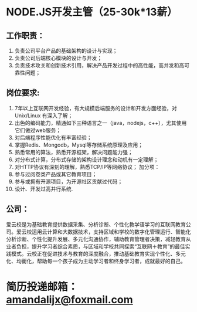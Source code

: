 # NODE.JS开发主管（25-30k*13薪）
## 工作职责：

1. 负责公司平台产品的基础架构的设计与实现；
2. 负责公司后端核心模块的设计与开发；
3. 负责技术攻关和创新技术引用，解决产品开发过程中的高性能，高并发和高可靠性问题；


## 岗位要求:

 1. 7年以上互联网开发经验，有大规模后端服务的设计和开发方面经验，对 Unix/Linux 有深入了解；
 2. 出色的编码能力，精通如下三种语言之一（java，nodejs，c++），尤其使用它们做过web服务；
 3. 对后端程序性能优化有丰富经验；
 4. 掌握Redis、Mongodb，Mysql等存储系统原理及应用；
 5. 熟悉常用的算法，熟悉开源框架，解决问题能力强；
 6. 对分布式计算，分布式存储的架构设计理念和动机有一定理解；
 7. 对HTTP协议有深刻的理解，熟悉TCP/IP等网络协议；
 加分项：
 1. 参与过阅卷类产品或其它教育项目；
 2. 参与或拥有开源项目，为开源社区贡献过代码；
 3. 设计、开发过高并行系统.


## 公司：

爱云校是为基础教育提供数据采集、分析诊断、个性化教学语学习的互联网教育公司。爱云校运用云计算和大数据技术，支持区域和学校的数字化管理运行、智能化分析诊断、个性化提升发展、多元化沟通协作，辅助教育管理者决策，减轻教育从业者负担，提升学习者综合素质，与区域和学校共同探索“互联网＋教育”的最佳实践模式。云校正在促进技术与教育的深度融合，推动基础教育实现个性化、多元化、均衡化，帮助每一个孩子成为主动学习者和终身学习者，成就最好的自己。

# 简历投递邮箱：amandalijx@foxmail.com
